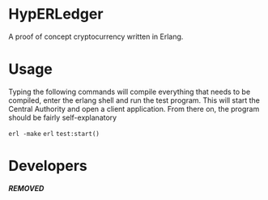 # HypERLedger
A proof of concept cryptocurrency written in Erlang.

# Usage
Typing the following commands will compile everything that needs to be compiled, enter the erlang shell and run the test program. This will start the Central Authority and open a client application. From there on, the program should be fairly self-explanatory

`erl -make`
`erl`
`test:start()`


# Developers
***REMOVED***